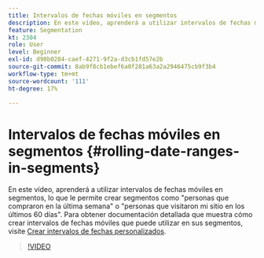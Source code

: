 ```yaml
---
title: Intervalos de fechas móviles en segmentos
description: En este vídeo, aprenderá a utilizar intervalos de fechas móviles en segmentos, lo que le permite crear segmentos como "personas que compraron en la última semana" o "personas que visitaron mi sitio en los últimos 60 días".
feature: Segmentation
kt: 2304
role: User
level: Beginner
exl-id: d90b0284-caef-4271-9f2a-d3cb1fd57e2b
source-git-commit: 8ab9f8cb1ebef6a0f281a63a2a2946475cb9f3b4
workflow-type: tm+mt
source-wordcount: '111'
ht-degree: 17%

---
```


# Intervalos de fechas móviles en segmentos {#rolling-date-ranges-in-segments}

En este vídeo, aprenderá a utilizar intervalos de fechas móviles en segmentos, lo que le permite crear segmentos como &quot;personas que compraron en la última semana&quot; o &quot;personas que visitaron mi sitio en los últimos 60 días&quot;. Para obtener documentación detallada que muestra cómo crear intervalos de fechas móviles que puede utilizar en sus segmentos, visite [Crear intervalos de fechas personalizados](https://experienceleague.adobe.com/docs/analytics/analyze/analysis-workspace/components/calendar-date-ranges/custom-date-ranges.html?lang=es).

>[!VIDEO](https://video.tv.adobe.com/v/25403/?quality=12&learn=on)

